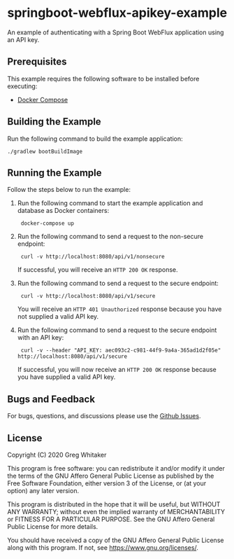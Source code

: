 # springboot-webflux-apikey-example
An example of authenticating with a Spring Boot WebFlux application using an API key.

## Prerequisites
This example requires the following software to be installed before executing:

* [Docker Compose](https://docs.docker.com/compose/install/)

## Building the Example
Run the following command to build the example application:

    ./gradlew bootBuildImage

## Running the Example
Follow the steps below to run the example:

1. Run the following command to start the example application and database as Docker containers:

        docker-compose up
        
2. Run the following command to send a request to the non-secure endpoint:

        curl -v http://localhost:8080/api/v1/nonsecure

    If successful, you will receive an `HTTP 200 OK` response.

3. Run the following command to send a request to the secure endpoint:

        curl -v http://localhost:8080/api/v1/secure
        
    You will receive an `HTTP 401 Unauthorized` response because you have not supplied a valid API key.
    
4. Run the following command to send a request to the secure endpoint with an API key:

        curl -v --header "API_KEY: aec093c2-c981-44f9-9a4a-365ad1d2f05e" http://localhost:8080/api/v1/secure
        
    If successful, you will now receive an `HTTP 200 OK` response because you have supplied a valid API key.

## Bugs and Feedback
For bugs, questions, and discussions please use the [Github Issues](https://github.com/gregwhitaker/springboot-webflux-apikey-example/issues).

## License
Copyright (C) 2020 Greg Whitaker

This program is free software: you can redistribute it and/or modify
it under the terms of the GNU Affero General Public License as published
by the Free Software Foundation, either version 3 of the License, or
(at your option) any later version.

This program is distributed in the hope that it will be useful,
but WITHOUT ANY WARRANTY; without even the implied warranty of
MERCHANTABILITY or FITNESS FOR A PARTICULAR PURPOSE.  See the
GNU Affero General Public License for more details.

You should have received a copy of the GNU Affero General Public License
along with this program.  If not, see <https://www.gnu.org/licenses/>.